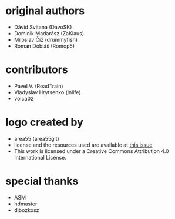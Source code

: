 
# original authors

- Dávid Svitana (DavoSK)
- Dominik Madarász (ZaKlaus)
- Miloslav Číž (drummyfish)
- Roman Dobiáš (Romop5)

# contributors

- Pavel V. (RoadTrain)
- Vladyslav Hrytsenko (inlife)
- volca02

# logo created by
- area55 (area55git)
- license and the resources used are available at [this issue](https://github.com/OpenMafia/OpenMF/issues/130)
- This work is licensed under a Creative Commons Attribution 4.0 International License.


# special thanks

- ASM
- hdmaster
- djbozkosz
